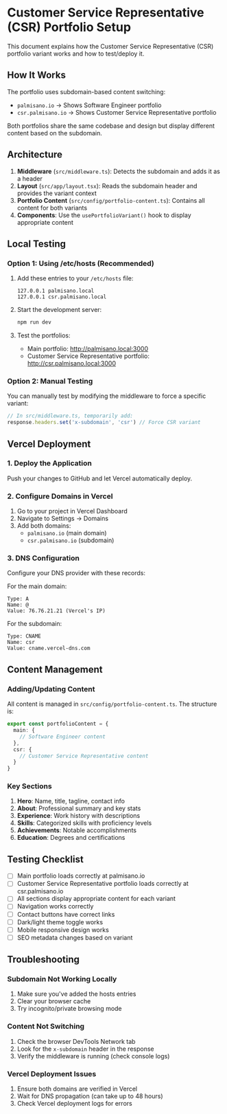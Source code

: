 # Customer Service Representative (CSR) Portfolio Setup

This document explains how the Customer Service Representative (CSR) portfolio variant works and how to test/deploy it.

## How It Works

The portfolio uses subdomain-based content switching:
- `palmisano.io` → Shows Software Engineer portfolio
- `csr.palmisano.io` → Shows Customer Service Representative portfolio

Both portfolios share the same codebase and design but display different content based on the subdomain.

## Architecture

1. **Middleware** (`src/middleware.ts`): Detects the subdomain and adds it as a header
2. **Layout** (`src/app/layout.tsx`): Reads the subdomain header and provides the variant context
3. **Portfolio Content** (`src/config/portfolio-content.ts`): Contains all content for both variants
4. **Components**: Use the `usePortfolioVariant()` hook to display appropriate content

## Local Testing

### Option 1: Using /etc/hosts (Recommended)

1. Add these entries to your `/etc/hosts` file:
   ```
   127.0.0.1 palmisano.local
   127.0.0.1 csr.palmisano.local
   ```

2. Start the development server:
   ```bash
   npm run dev
   ```

3. Test the portfolios:
   - Main portfolio: http://palmisano.local:3000
   - Customer Service Representative portfolio: http://csr.palmisano.local:3000

### Option 2: Manual Testing

You can manually test by modifying the middleware to force a specific variant:

```typescript
// In src/middleware.ts, temporarily add:
response.headers.set('x-subdomain', 'csr') // Force CSR variant
```

## Vercel Deployment

### 1. Deploy the Application

Push your changes to GitHub and let Vercel automatically deploy.

### 2. Configure Domains in Vercel

1. Go to your project in Vercel Dashboard
2. Navigate to Settings → Domains
3. Add both domains:
   - `palmisano.io` (main domain)
   - `csr.palmisano.io` (subdomain)

### 3. DNS Configuration

Configure your DNS provider with these records:

For the main domain:
```
Type: A
Name: @
Value: 76.76.21.21 (Vercel's IP)
```

For the subdomain:
```
Type: CNAME
Name: csr
Value: cname.vercel-dns.com
```

## Content Management

### Adding/Updating Content

All content is managed in `src/config/portfolio-content.ts`. The structure is:

```typescript
export const portfolioContent = {
  main: {
    // Software Engineer content
  },
  csr: {
    // Customer Service Representative content
  }
}
```

### Key Sections

1. **Hero**: Name, title, tagline, contact info
2. **About**: Professional summary and key stats
3. **Experience**: Work history with descriptions
4. **Skills**: Categorized skills with proficiency levels
5. **Achievements**: Notable accomplishments
6. **Education**: Degrees and certifications

## Testing Checklist

- [ ] Main portfolio loads correctly at palmisano.io
- [ ] Customer Service Representative portfolio loads correctly at csr.palmisano.io
- [ ] All sections display appropriate content for each variant
- [ ] Navigation works correctly
- [ ] Contact buttons have correct links
- [ ] Dark/light theme toggle works
- [ ] Mobile responsive design works
- [ ] SEO metadata changes based on variant

## Troubleshooting

### Subdomain Not Working Locally

1. Make sure you've added the hosts entries
2. Clear your browser cache
3. Try incognito/private browsing mode

### Content Not Switching

1. Check the browser DevTools Network tab
2. Look for the `x-subdomain` header in the response
3. Verify the middleware is running (check console logs)

### Vercel Deployment Issues

1. Ensure both domains are verified in Vercel
2. Wait for DNS propagation (can take up to 48 hours)
3. Check Vercel deployment logs for errors
